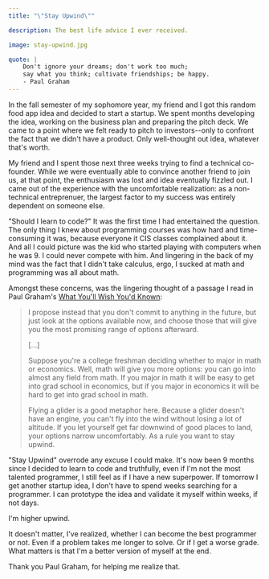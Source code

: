 ```yaml
---
title: "\"Stay Upwind\""

description: The best life advice I ever received.

image: stay-upwind.jpg

quote: |
    Don't ignore your dreams; don't work too much;
    say what you think; cultivate friendships; be happy.
    - Paul Graham
---
```


In the fall semester of my sophomore year, my friend and I got this random food app idea and decided to start a startup. We spent months developing the idea, working on the business plan and preparing the pitch deck. We came to a point where we felt ready to pitch to investors--only to confront the fact that we didn't have a product. Only well-thought out idea, whatever that's worth.

My friend and I spent those next three weeks trying to find a technical co-founder. While we were eventually able to convince another friend to join us, at that point, the enthusiasm was lost and idea eventually fizzled out. I came out of the experience with the uncomfortable realization: as a non-technical entreprenuer, the largest factor to my success was entirely dependent on someone else.

"Should I learn to code?" It was the first time I had entertained the question. The only thing I knew about programming courses was how hard and time-consuming it was, because everyone it CIS classes complained about it. And all I could picture was the kid who started playing with computers when he was 9. I could never compete with him.  And lingering in the back of my mind was the fact that I didn't take calculus, ergo, I sucked at math and programming was all about math.

Amongst these concerns, was the lingering thought of a passage I read in Paul Graham's [What You'll Wish You'd Known](http://www.paulgraham.com/hs.html):

>I propose instead that you don't commit to anything in the future, but just look at the options available now, and choose those that will give you the most promising range of options afterward.
>
> [...]
>
>Suppose you're a college freshman deciding whether to major in math or economics. Well, math will give you more options: you can go into almost any field from math. If you major in math it will be easy to get into grad school in economics, but if you major in economics it will be hard to get into grad school in math.
>
>Flying a glider is a good metaphor here. Because a glider doesn't have an engine, you can't fly into the wind without losing a lot of altitude. If you let yourself get far downwind of good places to land, your options narrow uncomfortably. As a rule you want to stay upwind.

"Stay Upwind" overrode any excuse I could make. It's now been 9 months since I decided to learn to code and truthfully, even if I'm not the most talented programmer, I still feel as if I have a new superpower. If tomorrow I get another startup idea, I don't have to spend weeks searching for a programmer. I can prototype the idea and validate it myself within weeks, if not days.

I'm higher upwind.

It doesn't matter, I've realized, whether I can become the best programmer or not. Even if a problem takes me longer to solve. Or if I get a worse grade. What matters is that I'm a better version of myself at the end.

Thank you Paul Graham, for helping me realize that.
